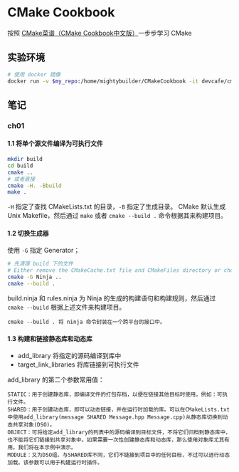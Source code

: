 # CMake Cookbook

按照 [CMake菜谱（CMake Cookbook中文版）](https://www.bookstack.cn/read/CMake-Cookbook/README.md)一步步学习 CMake

## 实验环境
```sh
# 使用 docker 镜像
docker run -v $my_repo:/home/mightybuilder/CMakeCookbook -it devcafe/cmake-cookbook_ubuntu-18.04
```

## 笔记

### ch01

#### 1.1 将单个源文件编译为可执行文件
```sh
mkdir build
cd build
cmake ..
# 或者直接
cmake -H. -Bbuild
make .
```
`-H` 指定了查找 CMakeLists.txt 的目录，`-B` 指定了生成目录。
CMake 默认生成 Unix Makefile，然后通过 `make` 或者 `cmake --build .` 命令根据其来构建项目。 

#### 1.2 切换生成器

使用 `-G` 指定 Generator；
```sh
# 先清理 build 下的文件
# Either remove the CMakeCache.txt file and CMakeFiles directory or choose a different binary directory.
cmake -G Ninja ..
cmake --build .
```
build.ninja 和 rules.ninja 为 Ninja 的生成的构建语句和构建规则，然后通过 `cmake --build` 根据上述文件来构建项目。

    cmake --build . 将 ninja 命令封装在一个跨平台的接口中。

#### 1.3 构建和链接静态库和动态库

- add_library 将指定的源码编译到库中
- target_link_libraries 将库链接到可执行文件

add_library 的第二个参数常用值：

    STATIC：用于创建静态库，即编译文件的打包存档，以便在链接其他目标时使用，例如：可执行文件。
    SHARED：用于创建动态库，即可以动态链接，并在运行时加载的库。可以在CMakeLists.txt中使用add_library(message SHARED Message.hpp Message.cpp)从静态库切换到动态共享对象(DSO)。
    OBJECT：可将给定add_library的列表中的源码编译到目标文件，不将它们归档到静态库中，也不能将它们链接到共享对象中。如果需要一次性创建静态库和动态库，那么使用对象库尤其有用。我们将在本示例中演示。
    MODULE：又为DSO组。与SHARED库不同，它们不链接到项目中的任何目标，不过可以进行动态加载。该参数可以用于构建运行时插件。
